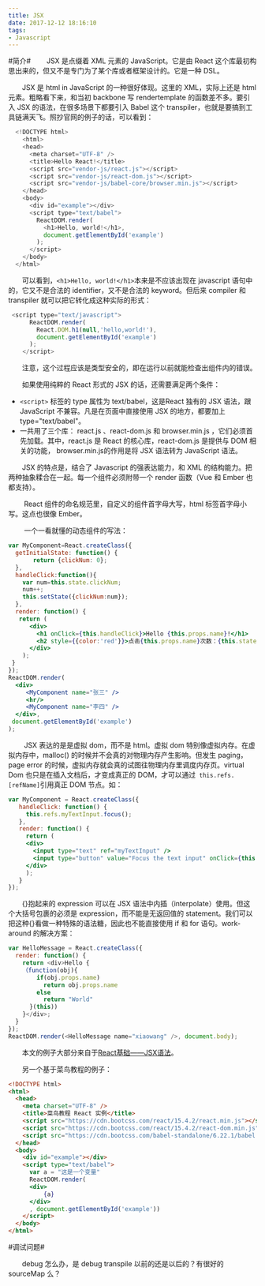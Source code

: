 ```yaml
---
title: JSX
date: 2017-12-12 18:16:10
tags:
- Javascript
---
```

#简介#
&emsp;&emsp;JSX 是点缀着 XML 元素的 JavaScript。它是由 React 这个库最初构思出来的，但又不是专门为了某个库或者框架设计的。它是一种 DSL。

&emsp;&emsp;JSX 是 html in JavaScript 的一种很好体现。这里的 XML，实际上还是 html 元素。粗略看下来，和当初 backbone 写 rendertemplate 的函数差不多。要引入 JSX 的语法，在很多场景下都要引入 Babel 这个 transpiler，也就是要搞到工具链满天飞。照抄官网的例子的话，可以看到：

```javascript
  <!DOCTYPE html>
    <html>
    <head>
      <meta charset="UTF-8" />
      <title>Hello React!</title>
      <script src="vendor-js/react.js"></script>
      <script src="vendor-js/react-dom.js"></script>
      <script src="vendor-js/babel-core/browser.min.js"></script>
    </head>
    <body>
      <div id="example"></div>
      <script type="text/babel">
        ReactDOM.render(
          <h1>Hello, world!</h1>,
          document.getElementById('example')
        );
      </script>
    </body>
  </html>
```

&emsp;&emsp;可以看到，`<h1>Hello, world!</h1>`本来是不应该出现在 javascript 语句中的，它又不是合法的 identifier，又不是合法的 keyword。但后来 compiler 和 transpiler 就可以把它转化成这种实际的形式：

```javascript
 <script type="text/javascript">
      ReactDOM.render(
        React.DOM.h1(null,'hello,world!'),
        document.getElementById('example')
      );
    </script>
```

&emsp;&emsp;注意，这个过程应该是类型安全的，即在运行以前就能检查出组件内的错误。

&emsp;&emsp;如果使用纯粹的 React 形式的 JSX 的话，还需要满足两个条件：

 - `<script>` 标签的 type 属性为 text/babel，这是React 独有的 JSX 语法，跟 JavaScript 不兼容。凡是在页面中直接使用 JSX 的地方，都要加上 type="text/babel"。
 - 一共用了三个库： react.js 、react-dom.js 和 browser.min.js ，它们必须首先加载。其中，react.js 是 React 的核心库，react-dom.js 是提供与 DOM 相关的功能， browser.min.js的作用是将 JSX 语法转为 JavaScript 语法。

&emsp;&emsp;JSX 的特点是，结合了 Javascript 的强表达能力，和 XML 的结构能力。把两种抽象糅合在一起。每一个组件必须附带一个 render 函数（Vue 和 Ember 也都支持）。

&emsp;&emsp; React 组件的命名规范里，自定义的组件首字母大写，html 标签首字母小写。这点也很像 Ember。

&emsp;&emsp; 一个一看就懂的动态组件的写法：

```jsx
var MyComponent=React.createClass({
  getInitialState: function() {
       return {clickNum: 0};
  },
  handleClick:function(){
    var num=this.state.clickNum;
    num++;
    this.setState({clickNum:num});
  },
  render: function() {
   return (
      <div>
        <h1 onClick={this.handleClick}>Hello {this.props.name}!</h1>
        <h2 style={{color:'red'}}>点击{this.props.name}次数：{this.state.clickNum}</h2>
      </div>
    );
 }
});
ReactDOM.render(
  <div>
     <MyComponent name="张三" />
     <hr/>
     <MyComponent name="李四" />
  </div>,
 document.getElementById('example')
);
```

&emsp;&emsp; JSX 表达的是是虚拟 dom，而不是 html。虚拟 dom 特别像虚拟内存。在虚拟内存中，malloc() 的时候并不会真的对物理内存产生影响。但发生 paging，page error 的时候，虚拟内存就会真的试图往物理内存里调度内存页。virtual Dom 也只是在插入文档后，才变成真正的 DOM，才可以通过` this.refs.[refName]`引用真正 DOM 节点。如：

```jsx
var MyComponent = React.createClass({
   handleClick: function() {
     this.refs.myTextInput.focus();
   },
   render: function() {
     return (
     <div>
       <input type="text" ref="myTextInput" />
       <input type="button" value="Focus the text input" onClick={this.handleClick} />
     </div>
     );
   }
});
```

&emsp;&emsp;{}抱起来的 expression 可以在 JSX 语法中内插（interpolate）使用。但这个大括号包裹的必须是 expression，而不能是无返回值的 statement。我们可以把这种{}看做一种特殊的语法糖，因此也不能直接使用 if 和 for 语句。work-around 的解决方案：

```javascript
var HelloMessage = React.createClass({ 
  render: function() { 
    return <div>Hello { 
    （function(obj){ 
        if(obj.props.name) 
          return obj.props.name 
        else 
          return "World" 
      }(this)) 
    }</div>; 
  }
});
ReactDOM.render(<HelloMessage name="xiaowang" />, document.body);
```

&emsp;&emsp;本文的例子大部分来自于[React基础——JSX语法][1]。

&emsp;&emsp;另一个基于菜鸟教程的例子：

```html
<!DOCTYPE html>
<html>
  <head>
    <meta charset="UTF-8" />
    <title>菜鸟教程 React 实例</title>
    <script src="https://cdn.bootcss.com/react/15.4.2/react.min.js"></script>
    <script src="https://cdn.bootcss.com/react/15.4.2/react-dom.min.js"></script>
    <script src="https://cdn.bootcss.com/babel-standalone/6.22.1/babel.min.js"></script>
  </head>
  <body>
    <div id="example"></div>
    <script type="text/babel">
      var a = "这是一个变量"
      ReactDOM.render(
      <div>
          {a}
      </div>
      , document.getElementById('example'))
    </script>
  </body>
</html>
```

#调试问题#

&emsp;&emsp;debug 怎么办，是 debug transpile 以前的还是以后的？有很好的 sourceMap 么？

  [1]: http://www.jianshu.com/p/7e872afeae42